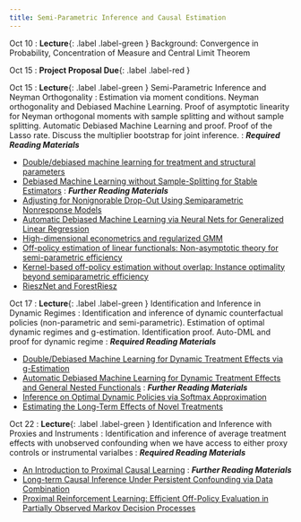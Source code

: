 ```yaml
---
title: Semi-Parametric Inference and Causal Estimation
---
```


Oct 10
: **Lecture**{: .label .label-green } Background: Convergence in Probability, Concentration of Measure and Central Limit Theorem

Oct 15
: **Project Proposal Due**{: .label .label-red }

Oct 15
: **Lecture**{: .label .label-green } Semi-Parametric Inference and Neyman Orthogonality
: Estimation via moment conditions. Neyman orthogonality and Debiased Machine Learning. Proof of asymptotic linearity for Neyman orthogonal moments with sample splitting and without sample splitting. Automatic Debiased Machine Learning and proof. Proof of the Lasso rate. Discuss the multiplier bootstrap for joint inference.
: ***Required Reading Materials***
- [Double/debiased machine learning for treatment and structural parameters](https://academic.oup.com/ectj/article/21/1/C1/5056401)
- [Debiased Machine Learning without Sample-Splitting for Stable Estimators](https://arxiv.org/abs/2206.01825)
: ***Further Reading Materials***
- [Adjusting for Nonignorable Drop-Out Using Semiparametric Nonresponse Models](https://www.jstor.org/stable/2669923)
- [Automatic Debiased Machine Learning via Neural Nets for Generalized Linear Regression](https://arxiv.org/abs/2104.14737)
- [High-dimensional econometrics and regularized GMM](https://arxiv.org/pdf/1806.01888.pdf)
- [Off-policy estimation of linear functionals: Non-asymptotic theory for semi-parametric efficiency](https://arxiv.org/abs/2209.13075)
- [Kernel-based off-policy estimation without overlap: Instance optimality beyond semiparametric efficiency](https://arxiv.org/abs/2301.06240)
- [RieszNet and ForestRiesz](https://proceedings.mlr.press/v162/chernozhukov22a/chernozhukov22a.pdf)


Oct 17
: **Lecture**{: .label .label-green } Identification and Inference in Dynamic Regimes
: Identification and inference of dynamic counterfactual policies (non-parametric and semi-parametric). Estimation of optimal dynamic regimes and g-estimation. Identification proof. Auto-DML and proof for dynamic regime
: ***Required Reading Materials***
- [Double/Debiased Machine Learning for Dynamic Treatment Effects via g-Estimation](https://arxiv.org/pdf/2002.07285.pdf)
- [Automatic Debiased Machine Learning for Dynamic Treatment Effects and General Nested Functionals](https://arxiv.org/abs/2203.13887)
: ***Further Reading Materials***
- [Inference on Optimal Dynamic Policies via Softmax Approximation](https://arxiv.org/abs/2303.04416)
- [Estimating the Long-Term Effects of Novel Treatments](https://arxiv.org/abs/2103.08390)

Oct 22
: **Lecture**{: .label .label-green } Identification and Inference with Proxies and Instruments
: Identification and inference of average treatment effects with unobserved confounding when we have access to either proxy controls or instrumental varialbes
: ***Required Reading Materials***
- [An Introduction to Proximal Causal Learning](https://arxiv.org/abs/2009.10982)
: ***Further Reading Materials***
- [Long-term Causal Inference Under Persistent Confounding via Data Combination](https://arxiv.org/abs/2202.07234)
- [Proximal Reinforcement Learning: Efficient Off-Policy Evaluation in Partially Observed Markov Decision Processes](https://arxiv.org/abs/2110.15332)
